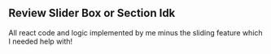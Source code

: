## Review Slider Box or Section Idk

All react code and logic implemented by me minus the sliding feature which I needed help with!
